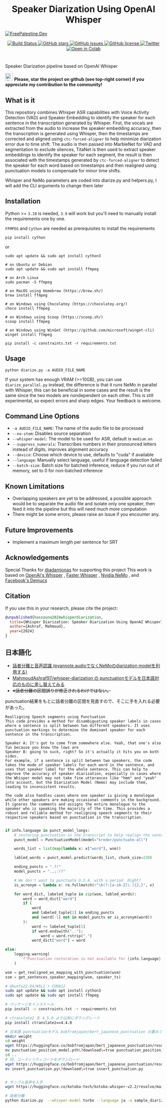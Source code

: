 <h1 align="center">Speaker Diarization Using OpenAI Whisper</h1>

[![FreePalestine.Dev](https://freepalestine.dev/header/1)](https://freepalestine.dev)

<p align="center">
  <a href="https://github.com/MahmoudAshraf97/whisper-diarization/actions/workflows/test_run.yml">
    <img src="https://github.com/MahmoudAshraf97/whisper-diarization/actions/workflows/test_run.yml/badge.svg"
         alt="Build Status">
  </a>
  <a href="https://github.com/MahmoudAshraf97/whisper-diarization/stargazers">
    <img src="https://img.shields.io/github/stars/MahmoudAshraf97/whisper-diarization.svg?colorA=orange&colorB=orange&logo=github"
         alt="GitHub stars">
  </a>
  <a href="https://github.com/MahmoudAshraf97/whisper-diarization/issues">
        <img src="https://img.shields.io/github/issues/MahmoudAshraf97/whisper-diarization.svg"
             alt="GitHub issues">
  </a>
  <a href="https://github.com/MahmoudAshraf97/whisper-diarization/blob/master/LICENSE">
        <img src="https://img.shields.io/github/license/MahmoudAshraf97/whisper-diarization.svg"
             alt="GitHub license">
  </a>
  <a href="https://twitter.com/intent/tweet?text=&url=https%3A%2F%2Fgithub.com%2FMahmoudAshraf97%2Fwhisper-diarization">
  <img src="https://img.shields.io/twitter/url/https/github.com/MahmoudAshraf97/whisper-diarization.svg?style=social" alt="Twitter">
  </a> 
  </a>
  <a href="https://colab.research.google.com/github/MahmoudAshraf97/whisper-diarization/blob/main/Whisper_Transcription_%2B_NeMo_Diarization.ipynb">
  <img src="https://colab.research.google.com/assets/colab-badge.svg" alt="Open in Colab">
  </a>
 
</p>


# 
Speaker Diarization pipeline based on OpenAI Whisper

<img src="https://github.blog/wp-content/uploads/2020/09/github-stars-logo_Color.png" alt="drawing" width="25"/> **Please, star the project on github (see top-right corner) if you appreciate my contribution to the community!**

## What is it
This repository combines Whisper ASR capabilities with Voice Activity Detection (VAD) and Speaker Embedding to identify the speaker for each sentence in the transcription generated by Whisper. First, the vocals are extracted from the audio to increase the speaker embedding accuracy, then the transcription is generated using Whisper, then the timestamps are corrected and aligned using `ctc-forced-aligner` to help minimize diarization error due to time shift. The audio is then passed into MarbleNet for VAD and segmentation to exclude silences, TitaNet is then used to extract speaker embeddings to identify the speaker for each segment, the result is then associated with the timestamps generated by `ctc-forced-aligner` to detect the speaker for each word based on timestamps and then realigned using punctuation models to compensate for minor time shifts.


Whisper and NeMo parameters are coded into diarize.py and helpers.py, I will add the CLI arguments to change them later
## Installation
Python >= `3.10` is needed, `3.9` will work but you'll need to manually install the requirements one by one.

`FFMPEG` and `Cython` are needed as prerequisites to install the requirements
```
pip install cython
```
or
```
sudo apt update && sudo apt install cython3
```
```
# on Ubuntu or Debian
sudo apt update && sudo apt install ffmpeg

# on Arch Linux
sudo pacman -S ffmpeg

# on MacOS using Homebrew (https://brew.sh/)
brew install ffmpeg

# on Windows using Chocolatey (https://chocolatey.org/)
choco install ffmpeg

# on Windows using Scoop (https://scoop.sh/)
scoop install ffmpeg

# on Windows using WinGet (https://github.com/microsoft/winget-cli)
winget install ffmpeg
```
```
pip install -c constraints.txt -r requirements.txt
```
## Usage 

```
python diarize.py -a AUDIO_FILE_NAME
```

If your system has enough VRAM (>=10GB), you can use `diarize_parallel.py` instead, the difference is that it runs NeMo in parallel with Whisper, this can be beneficial in some cases and the result is the same since the two models are nondependent on each other. This is still experimental, so expect errors and sharp edges. Your feedback is welcome.

## Command Line Options

- `-a AUDIO_FILE_NAME`: The name of the audio file to be processed
- `--no-stem`: Disables source separation
- `--whisper-model`: The model to be used for ASR, default is `medium.en`
- `--suppress_numerals`: Transcribes numbers in their pronounced letters instead of digits, improves alignment accuracy
- `--device`: Choose which device to use, defaults to "cuda" if available
- `--language`: Manually select language, useful if language detection failed
- `--batch-size`: Batch size for batched inference, reduce if you run out of memory, set to 0 for non-batched inference

## Known Limitations
- Overlapping speakers are yet to be addressed, a possible approach would be to separate the audio file and isolate only one speaker, then feed it into the pipeline but this will need much more computation
- There might be some errors, please raise an issue if you encounter any.

## Future Improvements
- Implement a maximum length per sentence for SRT

## Acknowledgements
Special Thanks for [@adamjonas](https://github.com/adamjonas) for supporting this project
This work is based on [OpenAI's Whisper](https://github.com/openai/whisper) , [Faster Whisper](https://github.com/guillaumekln/faster-whisper) , [Nvidia NeMo](https://github.com/NVIDIA/NeMo) , and [Facebook's Demucs](https://github.com/facebookresearch/demucs)

## Citation
If you use this in your research, please cite the project:

```bibtex
@unpublished{hassouna2024whisperdiarization,
  title={Whisper Diarization: Speaker Diarization Using OpenAI Whisper},
  author={Ashraf, Mahmoud},
  year={2024}
}
```

## 日本語化

- [話者分離と音声認識 (pyannote.audioでなくNeMoのdiarization modelを利用する)](https://zenn.dev/morioka/scraps/b13316c2660ed0)
- [MahmoudAshraf97/whisper-diarization の punctuationモデルを日本語対応のものに差し替えてみる](https://zenn.dev/morioka/scraps/eeee265805c10d)
- ~~※話者分離の区間誤りが修正されるわけではない。~~

punctuation結果をもとに話者分離の区間を見直すので、そこに手を入れる必要があった。

```
Realligning Speech segments using Punctuation
This code provides a method for disambiguating speaker labels in cases where a sentence is split between two different speakers. It uses punctuation markings to determine the dominant speaker for each sentence in the transcription.

Speaker A: It's got to come from somewhere else. Yeah, that one's also fun because you know the lows are
Speaker B: going to suck, right? So it's actually it hits you on both sides.
For example, if a sentence is split between two speakers, the code takes the mode of speaker labels for each word in the sentence, and uses that speaker label for the whole sentence. This can help to improve the accuracy of speaker diarization, especially in cases where the Whisper model may not take fine utterances like "hmm" and "yeah" into account, but the Diarization Model (Nemo) may include them, leading to inconsistent results.

The code also handles cases where one speaker is giving a monologue while other speakers are making occasional comments in the background. It ignores the comments and assigns the entire monologue to the speaker who is speaking the majority of the time. This provides a robust and reliable method for realigning speech segments to their respective speakers based on punctuation in the transcription.


```
```python
if info.language in punct_model_langs:
    # restoring punctuation in the transcript to help realign the sentences
    punct_model = PunctuationModel(model="kredor/punctuate-all")

    words_list = list(map(lambda x: x["word"], wsm))

    labled_words = punct_model.predict(words_list, chunk_size=230)

    ending_puncts = ".?!"
    model_puncts = ".,;:!?"

    # We don't want to punctuate U.S.A. with a period. Right?
    is_acronym = lambda x: re.fullmatch(r"\b(?:[a-zA-Z]\.){2,}", x)

    for word_dict, labeled_tuple in zip(wsm, labled_words):
        word = word_dict["word"]
        if (
            word
            and labeled_tuple[1] in ending_puncts
            and (word[-1] not in model_puncts or is_acronym(word))
        ):
            word += labeled_tuple[1]
            if word.endswith(".."):
                word = word.rstrip(".")
            word_dict["word"] = word

else:
    logging.warning(
        f"Punctuation restoration is not available for {info.language} language. Using the original punctuation."
    )

wsm = get_realigned_ws_mapping_with_punctuation(wsm)
ssm = get_sentences_speaker_mapping(wsm, speaker_ts)
```

```bash
# Ubuntu22.04/WSL2 + CUDA12
sudo apt update && sudo apt install cython3
sudo apt update && sudo apt install ffmpeg

# パッケージをインストール
pip install -c constraints.txt -r requirements.txt

# ctranslate2 を 4.5.0 より以前にダウングレード
pip install ctranslate2==4.4.0

# 日本語 punctuationモデル bobfromjapan/bert_japanese_punctuation の重みファイルをダウンロード
mkdir weight
cd weight
wget https://huggingface.co/bobfromjapan/bert_japanese_punctuation/resolve/main/weight/punctuation_position_model.pth?download=true
mv punctuation_position_model.pth\?download\=true punctuation_position_model.pth
cd ..
# 同、ユーティリティコードをダウンロード
wget https://huggingface.co/bobfromjapan/bert_japanese_punctuation/resolve/main/insert_punctuation.py?download=true
mv insert_punctuation.py\?download\=true insert_punctuation.py


# サンプル音声を入手
wget https://huggingface.co/kotoba-tech/kotoba-whisper-v2.2/resolve/main/sample_audio/sample_diarization_japanese.mp3

# 話者分離
python diarize.py  --whisper-model turbo --language ja -a sample_diarization_japanese.mp3

```